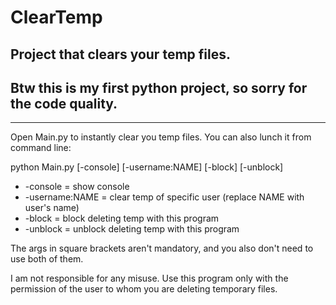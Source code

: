 # ClearTemp
Project that clears your temp files.
-
Btw this is my first python project, so sorry for the code quality.
-
---
Open Main.py to instantly clear you temp files. You can also lunch it from command line:

python Main.py [-console] [-username:NAME] [-block] [-unblock]


- -console = show console
- -username:NAME = clear temp of specific user (replace NAME with user's name)
- -block = block deleting temp with this program
- -unblock = unblock deleting temp with this program


The args in square brackets aren't mandatory, and you also don't need to use both of them.

I am not responsible for any misuse. Use this program only with the permission of the user to whom you are deleting temporary files.